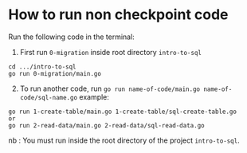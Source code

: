 # How to run non checkpoint code

Run the following code in the terminal:
1. First run `0-migration` inside root directory `intro-to-sql`
```
cd .../intro-to-sql
go run 0-migration/main.go
```

2. To run another code, run `go run name-of-code/main.go name-of-code/sql-name.go` example:
```
go run 1-create-table/main.go 1-create-table/sql-create-table.go
or
go run 2-read-data/main.go 2-read-data/sql-read-data.go
```

nb : You must run inside the root directory of the project `intro-to-sql`.
